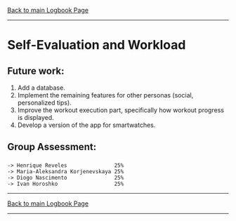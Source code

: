 [Back to main Logbook Page](../hci_logbook.md)

---

# Self-Evaluation and Workload

## Future work:

1. Add a database.
2. Implement the remaining features for other personas (social, personalized tips).
3. Improve the workout execution part, specifically how workout progress is displayed.
4. Develop a version of the app for smartwatches.

## Group Assessment:

###   
    -> Henrique Reveles               25%     
    -> Maria-Aleksandra Korjenevskaya 25%      
    -> Diogo Nascimento               25% 
    -> Ivan Horoshko                  25%


---
[Back to main Logbook Page](../hci_logbook.md)

---
